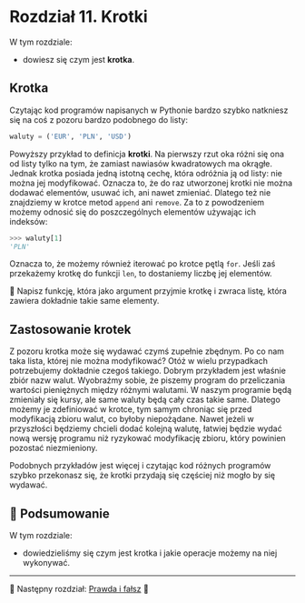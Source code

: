 # Rozdział 11. Krotki

W tym rozdziale:

* dowiesz się czym jest **krotka**.


## Krotka

Czytając kod programów napisanych w Pythonie bardzo szybko natkniesz się
na coś z pozoru bardzo podobnego do listy:

```python
waluty = ('EUR', 'PLN', 'USD')
```

Powyższy przykład to definicja **krotki**.  Na pierwszy rzut oka różni się
ona od listy tylko na tym, że zamiast nawiasów kwadratowych ma okrągłe.
Jednak krotka posiada jedną istotną cechę, która odróżnia ją od listy:
nie można jej modyfikować.  Oznacza to, że do raz utworzonej krotki nie
można dodawać elementów, usuwać ich, ani nawet zmieniać.  Dlatego też nie
znajdziemy w krotce metod `append` ani `remove`.  Za to z powodzeniem
możemy odnosić się do poszczególnych elementów używając ich indeksów:

```python
>>> waluty[1]
'PLN'
```

Oznacza to, że możemy również iterować po krotce pętlą `for`.  Jeśli zaś
przekażemy krotkę do funkcji `len`, to dostaniemy liczbę jej elementów.

:snake: Napisz funkcję, która jako argument przyjmie krotkę i zwraca
listę, która zawiera dokładnie takie same elementy.


## Zastosowanie krotek

Z pozoru krotka może się wydawać czymś zupełnie zbędnym.  Po co nam taka
lista, której nie można modyfikować?  Otóż w wielu przypadkach potrzebujemy
dokładnie czegoś takiego.  Dobrym przykładem jest właśnie zbiór nazw walut.
Wyobraźmy sobie, że piszemy program do przeliczania wartości pieniężnych
między różnymi walutami.  W naszym programie będą zmieniały się kursy,
ale same waluty będą cały czas takie same.  Dlatego możemy je zdefiniować
w krotce, tym samym chroniąc się przed modyfikacją zbioru walut, co byłoby
niepożądane.  Nawet jeżeli w przyszłości będziemy chcieli dodać kolejną
walutę, łatwiej będzie wydać nową wersję programu niż ryzykować modyfikację
zbioru, który powinien pozostać niezmieniony.

Podobnych przykładów jest więcej i czytając kod różnych programów szybko
przekonasz się, że krotki przydają się częściej niż mogło by się wydawać.


## :pushpin: Podsumowanie

W tym rozdziale:

* dowiedzieliśmy się czym jest krotka i jakie operacje możemy na niej
wykonywać.


---

:checkered_flag: Następny rozdział: [Prawda i fałsz](./12_prawda_i_falsz.md) :checkered_flag:
